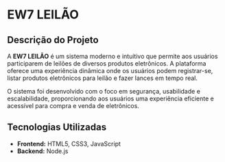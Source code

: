 # EW7 LEILÃO

## Descrição do Projeto

A **EW7 LEILÃO** é um sistema moderno e intuitivo que permite aos usuários participarem de leilões de diversos produtos eletrônicos. A plataforma oferece uma experiência dinâmica onde os usuários podem registrar-se, listar produtos eletrônicos para leilão e fazer lances em tempo real.

O sistema foi desenvolvido com o foco em segurança, usabilidade e escalabilidade, proporcionando aos usuários uma experiência eficiente e acessível para compra e venda de eletrônicos. 

## Tecnologias Utilizadas

- **Frontend:** HTML5, CSS3, JavaScript
- **Backend:** Node.js
